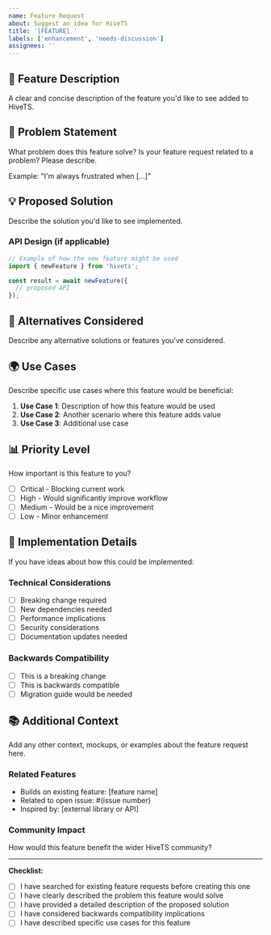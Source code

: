 ```yaml
---
name: Feature Request
about: Suggest an idea for HiveTS
title: '[FEATURE] '
labels: ['enhancement', 'needs-discussion']
assignees: ''
---
```


## 🚀 Feature Description

A clear and concise description of the feature you'd like to see added to HiveTS.

## 🎯 Problem Statement

What problem does this feature solve? Is your feature request related to a problem? Please describe.

Example: "I'm always frustrated when [...]"

## 💡 Proposed Solution

Describe the solution you'd like to see implemented.

### API Design (if applicable)

```typescript
// Example of how the new feature might be used
import { newFeature } from 'hivets';

const result = await newFeature({
  // proposed API
});
```

## 🔄 Alternatives Considered

Describe any alternative solutions or features you've considered.

## 🌍 Use Cases

Describe specific use cases where this feature would be beneficial:

1. **Use Case 1**: Description of how this feature would be used
2. **Use Case 2**: Another scenario where this feature adds value
3. **Use Case 3**: Additional use case

## 📊 Priority Level

How important is this feature to you?

- [ ] Critical - Blocking current work
- [ ] High - Would significantly improve workflow
- [ ] Medium - Would be a nice improvement
- [ ] Low - Minor enhancement

## 🔧 Implementation Details

If you have ideas about how this could be implemented:

### Technical Considerations
- [ ] Breaking change required
- [ ] New dependencies needed
- [ ] Performance implications
- [ ] Security considerations
- [ ] Documentation updates needed

### Backwards Compatibility
- [ ] This is a breaking change
- [ ] This is backwards compatible
- [ ] Migration guide would be needed

## 📚 Additional Context

Add any other context, mockups, or examples about the feature request here.

### Related Features
- Builds on existing feature: [feature name]
- Related to open issue: #(issue number)
- Inspired by: [external library or API]

### Community Impact
How would this feature benefit the wider HiveTS community?

---

**Checklist:**
- [ ] I have searched for existing feature requests before creating this one
- [ ] I have clearly described the problem this feature would solve
- [ ] I have provided a detailed description of the proposed solution
- [ ] I have considered backwards compatibility implications
- [ ] I have described specific use cases for this feature
